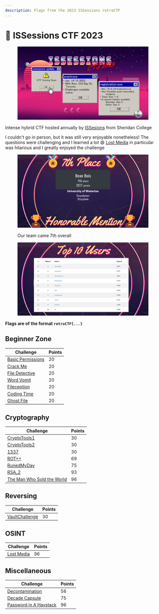 ```yaml
---
description: Flags from the 2023 ISSessions retroCTF
---
```


# 🌴 ISSessions CTF 2023

<figure><img src="../../.gitbook/assets/image (11) (1).png" alt=""><figcaption></figcaption></figure>

Intense hybrid CTF hosted annually by [ISSesions](https://issessions.ca/) from Sheridan College

I couldn't go in person, but it was still very enjoyable nonetheless! The questions were challenging and I learned a lot :smile: [Lost Media](lost-media.md) in particular was hilarious and I greatly enjoyed the challenge

<figure><img src="../../.gitbook/assets/image (13).png" alt=""><figcaption><p>Our team came 7th overall</p></figcaption></figure>

<figure><img src="../../.gitbook/assets/image (4) (1).png" alt=""><figcaption></figcaption></figure>

**Flags are of the format `retroCTF{...}`**

## Beginner Zone

| Challenge                                 | Points |
| ----------------------------------------- | ------ |
| [Basic Permissions](basic-permissions.md) | 20     |
| [Crack Me](crack-me.md)                   | 20     |
| [File Detective](file-detective.md)       | 20     |
| [Word Vomit](word-vomit.md)               | 20     |
| [Fileception](fileception.md)             | 20     |
| [Coding Time](coding-time.md)             | 20     |
| [Ghost File](ghost-file.md)               | 20     |

## Cryptography

| Challenge                                                   | Points |
| ----------------------------------------------------------- | ------ |
| [CryptoTools1](cryptotools1.md)                             | 30     |
| [CryptoTools2](cryptotools2.md)                             | 30     |
| [1337](1337.md)                                             | 30     |
| [ROT++](rot++.md)                                           | 69     |
| [RunedMyDay](runedmyday.md)                                 | 75     |
| [RSA\_2](rsa\_2.md)                                         | 93     |
| [The Man Who Sold the World](the-man-who-sold-the-world.md) | 96     |

## Reversing

| Challenge                           | Points |
| ----------------------------------- | ------ |
| [VaultChallenge](vaultchallenge.md) | 30     |

## OSINT

| Challenge                   | Points |
| --------------------------- | ------ |
| [Lost Media](lost-media.md) | 96     |

## Miscellaneous

| Challenge                                           | Points |
| --------------------------------------------------- | ------ |
| [Decontamination](decontamination.md)               | 56     |
| [Decade Capsule](decade-capsule.md)                 | 75     |
| [Password in A Haystack](password-in-a-haystack.md) | 96     |
